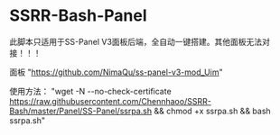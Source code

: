 # SSRR-Bash-Panel

此脚本只适用于SS-Panel V3面板后端，全自动一键搭建。其他面板无法对接！！！

面板 "https://github.com/NimaQu/ss-panel-v3-mod_Uim"

使用方法：
"wget -N --no-check-certificate https://raw.githubusercontent.com/Chennhaoo/SSRR-Bash/master/Panel/SS-Panel/ssrpa.sh && chmod +x ssrpa.sh && bash ssrpa.sh"
